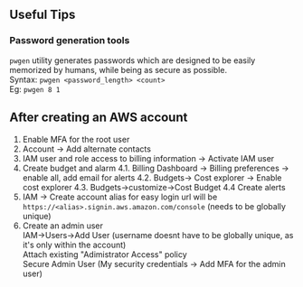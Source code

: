 ## Useful Tips

### Password generation tools
```pwgen``` utility generates passwords which are designed to be easily memorized by humans, while being as secure as possible.\
Syntax: ```pwgen <password_length> <count>``` \
Eg: ```pwgen 8 1```


## After creating an AWS account
1. Enable MFA for the root user
2. Account -> Add alternate contacts 
3. IAM user and role access to billing information -> Activate IAM user
4. Create budget and alarm
    4.1.  Billing Dashboard -> Billing preferences -> enable all, add email for alerts
    4.2.  Budgets-> Cost explorer -> Enable cost explorer
    4.3.  Budgets->customize->Cost Budget
    4.4   Create alerts
5. IAM -> Create account alias for easy login url will be ```https://<alias>.signin.aws.amazon.com/console``` (needs to be globally unique)
6. Create an admin user\
    IAM->Users->Add User (username doesnt have to be globally unique, as it's only within the account)\
    Attach existing  "Adimistrator Access" policy\
    Secure Admin User (My security credentials -> Add MFA for the admin user)
 
